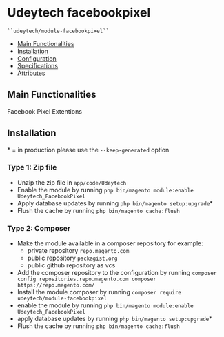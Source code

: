 # Udeytech facebookpixel

    ``udeytech/module-facebookpixel``

 - [Main Functionalities](#markdown-header-main-functionalities)
 - [Installation](#markdown-header-installation)
 - [Configuration](#markdown-header-configuration)
 - [Specifications](#markdown-header-specifications)
 - [Attributes](#markdown-header-attributes)


## Main Functionalities
Facebook Pixel Extentions

## Installation
\* = in production please use the `--keep-generated` option

### Type 1: Zip file

 - Unzip the zip file in `app/code/Udeytech`
 - Enable the module by running `php bin/magento module:enable Udeytech_FacebookPixel`
 - Apply database updates by running `php bin/magento setup:upgrade`\*
 - Flush the cache by running `php bin/magento cache:flush`

### Type 2: Composer

 - Make the module available in a composer repository for example:
    - private repository `repo.magento.com`
    - public repository `packagist.org`
    - public github repository as vcs
 - Add the composer repository to the configuration by running `composer config repositories.repo.magento.com composer https://repo.magento.com/`
 - Install the module composer by running `composer require udeytech/module-facebookpixel`
 - enable the module by running `php bin/magento module:enable Udeytech_FacebookPixel`
 - apply database updates by running `php bin/magento setup:upgrade`\*
 - Flush the cache by running `php bin/magento cache:flush`



